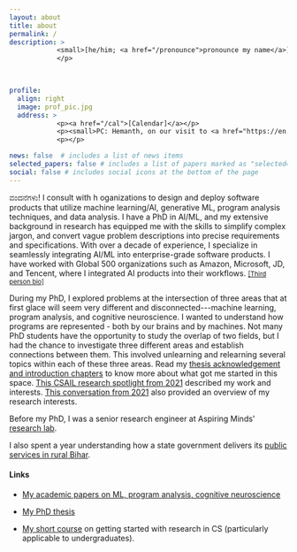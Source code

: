 ```yaml
---
layout: about
title: about
permalink: /
description: >
            <small>[he/him; <a href="/pronounce">pronounce my name</a>]</small>
            </p>
            


profile:
  align: right
  image: prof_pic.jpg
  address: >
            <p><a href="/cal">[Calendar]</a></p>
            <p><small>PC: Hemanth, on our visit to <a href="https://en.wikipedia.org/wiki/Kuppalli">Kuppalli</a>. December 2019.</small></p>
            <p></p>

news: false  # includes a list of news items
selected_papers: false # includes a list of papers marked as "selected={true}"
social: false # includes social icons at the bottom of the page
---
```


<p>ವಂದನೆಗಳು! I consult with h oganizations to design and deploy software products that utilize machine learning/AI, generative ML, program analysis techniques, and data analysis. I have a PhD in AI/ML, and my extensive background in research has equipped me with the skills to simplify complex jargon, and convert vague problem descriptions into precise requirements and specifications. With over a decade of experience, I specialize in seamlessly integrating AI/ML into enterprise-grade software products. I have worked with Global 500 organizations such as Amazon, Microsoft, JD, and Tencent, where I integrated AI products into their workflows. <small><a href="https://shashank-srikant.github.io/bio.txt">[Third person bio]</a></small>
</p>

<p>
During my PhD, I explored problems at the intersection of three areas that at first glace will seem very different and disconnected---machine learning, program analysis, and cognitive neuroscience. I wanted to understand how programs are represented - both by our brains and by machines. Not many PhD students have the opportunity to study the overlap of two fields, but I had the chance to investigate three different areas and establish connections between them. This involved unlearning and relearning several topics within each of these three areas. Read my <a href="https://shashank-srikant.github.io/assets/pdf/srikant-shash-phd-eecs-2023-thesis-ack-intro.pdf">thesis acknowledgement and introduction chapters</a> to know more about what got me started in this space.  
<a href="https://cap.csail.mit.edu/engage/spotlights/shashank-srikant">This CSAIL research spotlight from 2021</a> described my work and interests.  <a href="https://www.youtube.com/watch?v=3tuhyQR2L0I">This conversation from 2021</a> also provided an overview of my research interests.
</p>

<p>Before my PhD, I was a senior research engineer at Aspiring Minds' <a href="http://research.aspiringminds.com">research lab</a>.

I also spent a year understanding how a state government delivers its <a href="http://sevasetu.org/">public services in rural Bihar</a>.</p>

#### Links

- <p> <a href="https://shashank-srikant.github.io/tag/papers/">My academic papers on ML, program analysis, cognitive neuroscience</a></p>

- <p><a href="https://shashank-srikant.github.io/notes/thesis/">My PhD thesis</a></p>

- <p><a href="https://shashank-srikant.github.io/notes/aspiring-academics/">My short course</a> on getting started with research in CS (particularly applicable to undergraduates).</p>
